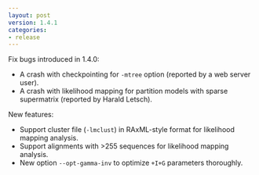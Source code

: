 ```yaml
---
layout: post
version: 1.4.1
categories: 
- release
---
```



Fix bugs introduced in 1.4.0:

* A crash with checkpointing for `-mtree` option (reported by a web server user).
* A crash with likelihood mapping for partition models with sparse supermatrix (reported by Harald Letsch).

New features:

* Support cluster file (`-lmclust`) in RAxML-style format for likelihood mapping analysis.
* Support alignments with >255 sequences for likelihood mapping analysis.
* New option `--opt-gamma-inv` to optimize `+I+G` parameters thoroughly.
